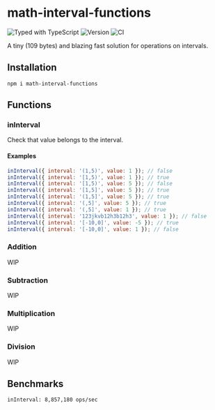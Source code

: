 # math-interval-functions
![Typed with TypeScript](https://flat.badgen.net/badge/icon/Typed?icon=typescript&label&labelColor=blue&color=555555)
![Version](https://badgen.net/npm/v/math-interval-functions)
![CI](https://github.com/binjospookie/math-interval-functions/workflows/Build/badge.svg)

A tiny (109 bytes) and blazing fast solution for operations on intervals.

## Installation
`npm i math-interval-functions`

## Functions
### inInterval
Check that value belongs to the interval.

#### Examples
```javascript
inInterval({ interval: '(1,5)', value: 1 }); // false
inInterval({ interval: '[1,5)', value: 1 }); // true
inInterval({ interval: '[1,5)', value: 5 }); // false
inInterval({ interval: '[1,5]', value: 5 }); // true
inInterval({ interval: '(1,5]', value: 5 }); // true
inInterval({ interval: '(,5]', value: 5 }); // true
inInterval({ interval: '(,5]', value: 1 }); // true
inInterval({ interval: '123jkvb12h3b12h3', value: 1 }); // false
inInterval({ interval: '[-10,0]', value: -5 }); // true
inInterval({ interval: '[-10,0]', value: 1 }); // false
```

### Addition
WIP
### Subtraction
WIP
### Multiplication
WIP
### Division
WIP

## Benchmarks
```
inInterval: 8,857,180 ops/sec
```

